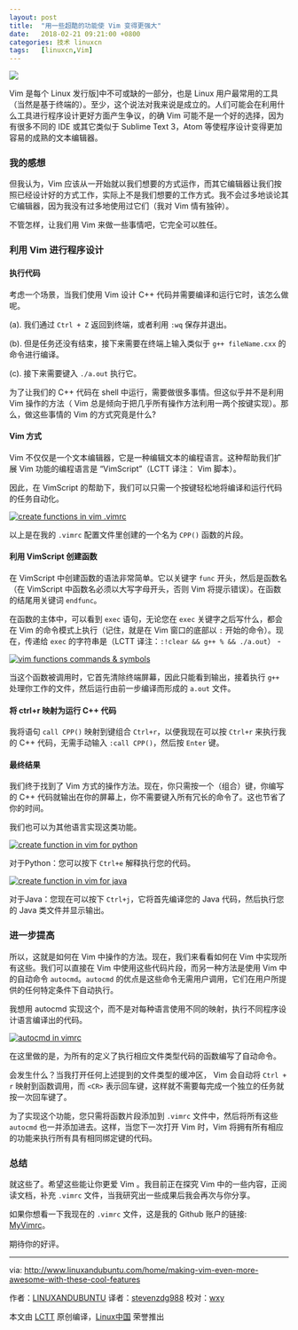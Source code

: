 ```yaml
---
layout: post
title:	"用一些超酷的功能使 Vim 变得更强大"
date:	2018-02-21 09:21:00 +0800 
categories:	技术 linuxcn 
tags:	[linuxcn,Vim]
---
```



![](/Asserts/Images//attachment/album/201802/21/092153sxdxup1o8xoxqlks.jpg)


Vim 是每个 Linux 发行版]中不可或缺的一部分，也是 Linux 用户最常用的工具（当然是基于终端的）。至少，这个说法对我来说是成立的。人们可能会在利用什么工具进行程序设计更好方面产生争议，的确 Vim 可能不是一个好的选择，因为有很多不同的 IDE 或其它类似于 Sublime Text 3，Atom 等使程序设计变得更加容易的成熟的文本编辑器。


### 我的感想


但我认为，Vim 应该从一开始就以我们想要的方式运作，而其它编辑器让我们按照已经设计好的方式工作，实际上不是我们想要的工作方式。我不会过多地谈论其它编辑器，因为我没有过多地使用过它们（我对 Vim 情有独钟）。


不管怎样，让我们用 Vim 来做一些事情吧，它完全可以胜任。


### 利用 Vim 进行程序设计


#### 执行代码


考虑一个场景，当我们使用 Vim 设计 C++ 代码并需要编译和运行它时，该怎么做呢。


(a). 我们通过 `Ctrl + Z` 返回到终端，或者利用 `:wq` 保存并退出。


(b). 但是任务还没有结束，接下来需要在终端上输入类似于 `g++ fileName.cxx` 的命令进行编译。


(c). 接下来需要键入 `./a.out` 执行它。


为了让我们的 C++ 代码在 shell 中运行，需要做很多事情。但这似乎并不是利用 Vim 操作的方法（ Vim 总是倾向于把几乎所有操作方法利用一两个按键实现）。那么，做这些事情的 Vim 的方式究竟是什么?


#### Vim 方式


Vim 不仅仅是一个文本编辑器，它是一种编辑文本的编程语言。这种帮助我们扩展 Vim 功能的编程语言是 “VimScript”（LCTT 译注： Vim 脚本）。


因此，在 VimScript 的帮助下，我们可以只需一个按键轻松地将编译和运行代码的任务自动化。


[![create functions in vim .vimrc](/Asserts/Images//attachment/album/201802/21/092153qfitt02ftv2ppz0u.png)](http://www.linuxandubuntu.com/uploads/2/1/1/5/21152474/vim_orig.png)


以上是在我的 `.vimrc` 配置文件里创建的一个名为 `CPP()` 函数的片段。


#### 利用 VimScript 创建函数


在 VimScript 中创建函数的语法非常简单。它以关键字 `func` 开头，然后是函数名（在 VimScript 中函数名必须以大写字母开头，否则 Vim 将提示错误）。在函数的结尾用关键词 `endfunc`。


在函数的主体中，可以看到 `exec` 语句，无论您在 `exec` 关键字之后写什么，都会在 Vim 的命令模式上执行（记住，就是在 Vim 窗口的底部以 `:` 开始的命令）。现在，传递给 `exec` 的字符串是（LCTT 译注：`:!clear && g++ % && ./a.out`） -


[![vim functions commands & symbols](/Asserts/Images//attachment/album/201802/21/092153w9ll2l5glc2332cr.png)](http://www.linuxandubuntu.com/uploads/2/1/1/5/21152474/vim_1_orig.png)


当这个函数被调用时，它首先清除终端屏幕，因此只能看到输出，接着执行 `g++` 处理你工作的文件，然后运行由前一步编译而形成的 `a.out` 文件。


#### 将 ctrl+r 映射为运行 C++ 代码


我将语句 `call CPP()` 映射到键组合 `Ctrl+r`，以便我现在可以按 `Ctrl+r` 来执行我的 C++ 代码，无需手动输入 `:call CPP()`，然后按 `Enter` 键。


#### 最终结果


我们终于找到了 Vim 方式的操作方法。现在，你只需按一个（组合）键，你编写的 C++ 代码就输出在你的屏幕上，你不需要键入所有冗长的命令了。这也节省了你的时间。


我们也可以为其他语言实现这类功能。


[![create function in vim for python](/Asserts/Images//attachment/album/201802/21/092154p3t3b1eweh761g13.png)](http://www.linuxandubuntu.com/uploads/2/1/1/5/21152474/vim_2_orig.png)


对于Python：您可以按下 `Ctrl+e` 解释执行您的代码。


[![create function in vim for java](/Asserts/Images//attachment/album/201802/21/092154idydnd723dunqeve.png)](http://www.linuxandubuntu.com/uploads/2/1/1/5/21152474/vim_3_orig.png)


对于Java：您现在可以按下 `Ctrl+j`，它将首先编译您的 Java 代码，然后执行您的 Java 类文件并显示输出。


### 进一步提高


所以，这就是如何在 Vim 中操作的方法。现在，我们来看看如何在 Vim 中实现所有这些。我们可以直接在 Vim 中使用这些代码片段，而另一种方法是使用 Vim 中的自动命令 `autocmd`。`autocmd` 的优点是这些命令无需用户调用，它们在用户所提供的任何特定条件下自动执行。


我想用 autocmd 实现这个，而不是对每种语言使用不同的映射，执行不同程序设计语言编译出的代码。


[![autocmd in vimrc](/Asserts/Images//attachment/album/201802/21/092154u3lkcdqwoohw6r60.png)](http://www.linuxandubuntu.com/uploads/2/1/1/5/21152474/vim_4_orig.png)


在这里做的是，为所有的定义了执行相应文件类型代码的函数编写了自动命令。


会发生什么？当我打开任何上述提到的文件类型的缓冲区， Vim 会自动将 `Ctrl + r` 映射到函数调用，而 `<CR>` 表示回车键，这样就不需要每完成一个独立的任务就按一次回车键了。


为了实现这个功能，您只需将函数片段添加到 `.vimrc` 文件中，然后将所有这些 `autocmd` 也一并添加进去。这样，当您下一次打开 Vim 时，Vim 将拥有所有相应的功能来执行所有具有相同绑定键的代码。


### 总结


就这些了。希望这些能让你更爱 Vim 。我目前正在探究 Vim 中的一些内容，正阅读文档，补充 `.vimrc` 文件，当我研究出一些成果后我会再次与你分享。


如果你想看一下我现在的 `.vimrc` 文件，这是我的 Github 账户的链接: [MyVimrc](https://github.com/phenomenal-ab/VIm-Configurations/blob/master/.vimrc)。


期待你的好评。




---


via: <http://www.linuxandubuntu.com/home/making-vim-even-more-awesome-with-these-cool-features>


作者：[LINUXANDUBUNTU](http://www.linuxandubuntu.com) 译者：[stevenzdg988](https://github.com/stevenzdg988) 校对：[wxy](https://github.com/wxy)


本文由 [LCTT](https://github.com/LCTT/TranslateProject) 原创编译，[Linux中国](https://linux.cn/) 荣誉推出
